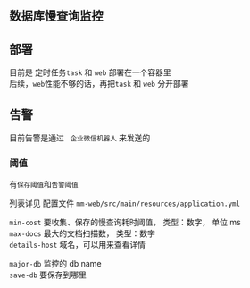 数据库慢查询监控
---


## 部署
目前是 定时任务`task` 和 `web` 部署在一个容器里  
后续，`web`性能不够的话，再把`task` 和 `web` 分开部署

## 告警
目前告警是通过 ` 企业微信机器人` 来发送的

###  阈值
有`保存阈值`和`告警阈值`

列表详见 配置文件  `mm-web/src/main/resources/application.yml`


`min-cost` 要收集、保存的慢查询耗时阈值， 类型：数字， 单位 ms  
`max-docs` 最大的文档扫描数， 类型：数字  
`details-host` 域名，可以用来查看详情  

`major-db` 监控的 db name  
`save-db` 要保存到哪里  

